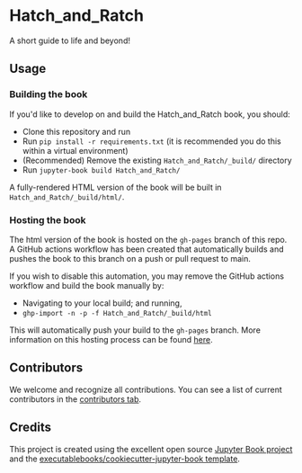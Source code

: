 # Hatch_and_Ratch

A short guide to life and beyond!

## Usage

### Building the book

If you'd like to develop on and build the Hatch_and_Ratch book, you should:

- Clone this repository and run
- Run `pip install -r requirements.txt` (it is recommended you do this within a virtual environment)
- (Recommended) Remove the existing `Hatch_and_Ratch/_build/` directory
- Run `jupyter-book build Hatch_and_Ratch/`

A fully-rendered HTML version of the book will be built in `Hatch_and_Ratch/_build/html/`.

### Hosting the book

The html version of the book is hosted on the `gh-pages` branch of this repo. A GitHub actions workflow has been created that automatically builds and pushes the book to this branch on a push or pull request to main.

If you wish to disable this automation, you may remove the GitHub actions workflow and build the book manually by:

- Navigating to your local build; and running,
- `ghp-import -n -p -f Hatch_and_Ratch/_build/html`

This will automatically push your build to the `gh-pages` branch. More information on this hosting process can be found [here](https://jupyterbook.org/publish/gh-pages.html#manually-host-your-book-with-github-pages).

## Contributors

We welcome and recognize all contributions. You can see a list of current contributors in the [contributors tab](https://github.com/rachelywong/hatch_and_ratch/graphs/contributors).

## Credits

This project is created using the excellent open source [Jupyter Book project](https://jupyterbook.org/) and the [executablebooks/cookiecutter-jupyter-book template](https://github.com/executablebooks/cookiecutter-jupyter-book).
